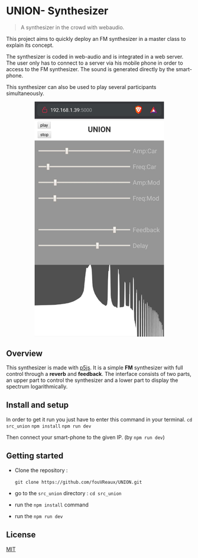 # UNION- Synthesizer

> A synthesizer in the crowd with webaudio.

This project aims to quickly deploy an FM synthesizer in a master class to explain its concept.

The synthesizer is coded in web-audio and is integrated in a web server. The user only has to connect to a server via his mobile phone in order to access to the FM synthesizer. The sound is generated directly by the smart-phone.

This synthesizer can also be used to play several participants simultaneously. 

<center><img src="./AppImage.jpeg" width="350"></center>

## Overview

This synthesizer is made with [p5js](https://p5js.org/). It is a simple **FM** synthesizer with full control through a **reverb** and **feedback**. The interface consists of two parts, an upper part to control the synthesizer and a lower part to display the spectrum logarithmically.

## Install and setup

In order to get it run you just have to enter this command in your terminal.
`cd  src_union`
`npm install`
`npm run dev`

Then connect your smart-phone to the given IP. (by `npm run dev`)

## Getting started

- Clone the repository :

  `git clone https://github.com/fouVReaux/UNION.git `

- go to the `src_union` directory : `cd src_union`
- run the `npm install` command
- run the `npm run dev`

## License

[MIT](LICENSE)
